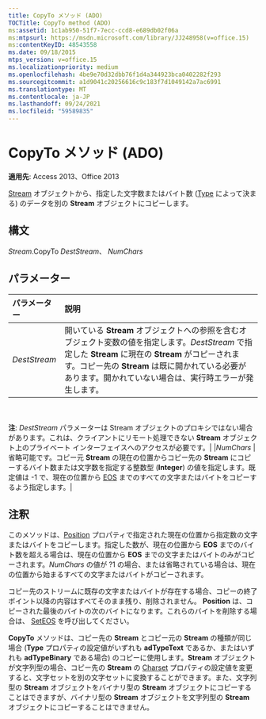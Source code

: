 ```yaml
---
title: CopyTo メソッド (ADO)
TOCTitle: CopyTo method (ADO)
ms:assetid: 1c1ab950-51f7-7ecc-ccd8-e689db02f06a
ms:mtpsurl: https://msdn.microsoft.com/library/JJ248958(v=office.15)
ms:contentKeyID: 48543558
ms.date: 09/18/2015
mtps_version: v=office.15
ms.localizationpriority: medium
ms.openlocfilehash: 4be9e70d32dbb76f1d4a344923bca0402282f293
ms.sourcegitcommit: a1d9041c20256616c9c183f7d1049142a7ac6991
ms.translationtype: MT
ms.contentlocale: ja-JP
ms.lasthandoff: 09/24/2021
ms.locfileid: "59589835"
---
```

# <a name="copyto-method-ado"></a>CopyTo メソッド (ADO)

**適用先**: Access 2013、Office 2013

[Stream](stream-object-ado.md) オブジェクトから、指定した文字数またはバイト数 ([Type](type-property-ado-stream.md) によって決まる) のデータを別の **Stream** オブジェクトにコピーします。

## <a name="syntax"></a>構文

*Stream*.CopyTo *DestStream*、 *NumChars*

## <a name="parameters"></a>パラメーター

|パラメーター|説明|
|:--------|:----------|
|*DestStream* |開いている **Stream** オブジェクトへの参照を含むオブジェクト変数の値を指定します。*DestStream* で指定した **Stream** に現在の **Stream** がコピーされます。コピー先の **Stream** は既に開かれている必要があります。開かれていない場合は、実行時エラーが発生します。

<br/><br/>**注**: *DestStream* パラメーターは Stream オブジェクトのプロキシではない場合があります。これは、クライアントにリモート処理できない **Stream** オブジェクト上のプライベート インターフェイスへのアクセスが必要です。|
|*NumChars* |省略可能です。コピー元 **Stream** の現在の位置からコピー先の **Stream** にコピーするバイト数または文字数を指定する整数型 (**Integer**) の値を指定します。既定値は -1 で、現在の位置から [EOS](eos-property-ado.md) までのすべての文字またはバイトをコピーするよう指定します。|

## <a name="remarks"></a>注釈

このメソッドは、[Position](position-property-ado.md) プロパティで指定された現在の位置から指定数の文字またはバイトをコピーします。指定した数が、現在の位置から **EOS** までのバイト数を超える場合は、現在の位置から **EOS** までの文字またはバイトのみがコピーされます。*NumChars* の値が ?1 の場合、または省略されている場合は、現在の位置から始まるすべての文字またはバイトがコピーされます。

コピー先のストリームに既存の文字またはバイトが存在する場合、コピーの終了ポイント以降の内容はすべてそのまま残り、削除されません。 **Position** は、コピーされた最後のバイトの次のバイトになります。これらのバイトを削除する場合は、 [SetEOS](seteos-method-ado.md) を呼び出してください。

**CopyTo** メソッドは、コピー先の **Stream** とコピー元の **Stream** の種類が同じ場合 (**Type** プロパティの設定値がいずれも **adTypeText** であるか、またはいずれも **adTypeBinary** である場合) のコピーに使用します。**Stream** オブジェクトが文字列型の場合、コピー先の **Stream** の [Charset](charset-property-ado.md) プロパティの設定値を変更すると、文字セットを別の文字セットに変換することができます。また、文字列型の **Stream** オブジェクトをバイナリ型の **Stream** オブジェクトにコピーすることはできますが、バイナリ型の **Stream** オブジェクトを文字列型の **Stream** オブジェクトにコピーすることはできません。

